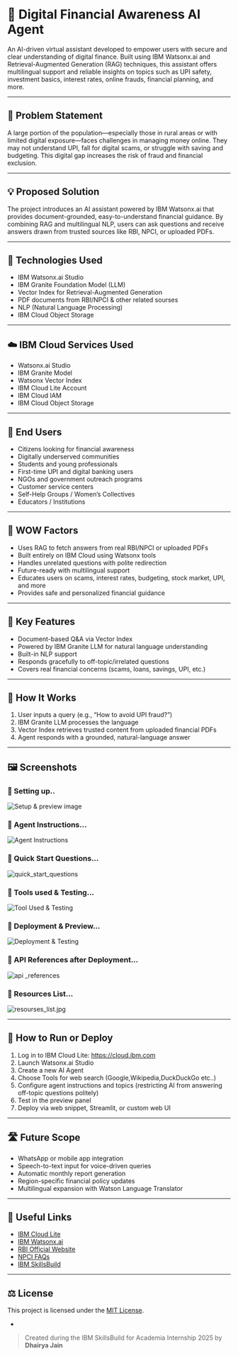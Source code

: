 # 💬 Digital Financial Awareness AI Agent

An AI-driven virtual assistant developed to empower users with secure and clear understanding of digital finance. Built using IBM Watsonx.ai and Retrieval-Augmented Generation (RAG) techniques, this assistant offers multilingual support and reliable insights on topics such as UPI safety, investment basics, interest rates, online frauds, financial planning, and more.

---

## 🧩 Problem Statement

A large portion of the population—especially those in rural areas or with limited digital exposure—faces challenges in managing money online. They may not understand UPI, fall for digital scams, or struggle with saving and budgeting. This digital gap increases the risk of fraud and financial exclusion.

---

## 💡 Proposed Solution

The project introduces an AI assistant powered by IBM Watsonx.ai that provides document-grounded, easy-to-understand financial guidance. By combining RAG and multilingual NLP, users can ask questions and receive answers drawn from trusted sources like RBI, NPCI, or uploaded PDFs.

---

## 🧠 Technologies Used

- IBM Watsonx.ai Studio
- IBM Granite Foundation Model (LLM)
- Vector Index for Retrieval-Augmented Generation
- PDF documents from RBI/NPCI & other related sourses
- NLP (Natural Language Processing)
- IBM Cloud Object Storage

---

## ☁️ IBM Cloud Services Used

- Watsonx.ai Studio
- IBM Granite Model
- Watsonx Vector Index
- IBM Cloud Lite Account
- IBM Cloud IAM
- IBM Cloud Object Storage

---

## 👥 End Users

- Citizens looking for financial awareness
- Digitally underserved communities  
- Students and young professionals  
- First-time UPI and digital banking users  
- NGOs and government outreach programs  
- Customer service centers
- Self-Help Groups / Women’s Collectives
- Educators / Institutions

---

## 🌟 WOW Factors

- Uses RAG to fetch answers from real RBI/NPCI or uploaded PDFs  
- Built entirely on IBM Cloud using Watsonx tools  
- Handles unrelated questions with polite redirection  
- Future-ready with multilingual support  
- Educates users on scams, interest rates, budgeting, stock market, UPI, and more  
- Provides safe and personalized financial guidance

---

## 🧪 Key Features

- Document-based Q&A via Vector Index  
- Powered by IBM Granite LLM for natural language understanding  
- Built-in NLP support  
- Responds gracefully to off-topic/irrelated questions  
- Covers real financial concerns (scams, loans, savings, UPI, etc.)

---

## 🚀 How It Works

1. User inputs a query (e.g., “How to avoid UPI fraud?”)
2. IBM Granite LLM processes the language
3. Vector Index retrieves trusted content from uploaded financial PDFs
4. Agent responds with a grounded, natural-language answer

---

## 🖼️ Screenshots
### 🔹 Setting up..
![Setup & preview image](setup.png)
### 🔹 Agent Instructions...
![Agent Instructions](agent_instructions.png)
### 🔹 Quick Start Questions...
![quick_start_questions](quick_start_questions.png)
### 🔹 Tools used & Testing...
![Tool Used & Testing](tool_testing.png)
### 🔹 Deployment & Preview...
![Deployment & Testing](deployed.png)
### 🔹 API References after Deployment...
![api _references](links.png)
### 🔹 Resources List...
![resourses_list.jpg](resourses_list.png)

---

## 📌 How to Run or Deploy

1. Log in to IBM Cloud Lite: https://cloud.ibm.com
2. Launch Watsonx.ai Studio
3. Create a new AI Agent
4. Choose Tools for web search (Google,Wikipedia,DuckDuckGo etc..)
5. Configure agent instructions and topics (restricting AI from answering off-topic questions politely)
6. Test in the preview panel
7. Deploy via web snippet, Streamlit, or custom web UI

---

## 🛣️ Future Scope

- WhatsApp or mobile app integration  
- Speech-to-text input for voice-driven queries  
- Automatic monthly report generation  
- Region-specific financial policy updates  
- Multilingual expansion with Watson Language Translator

---

## 🔗 Useful Links

- [IBM Cloud Lite](https://cloud.ibm.com/registration)
- [IBM Watsonx.ai](https://www.ibm.com/products/watsonx-ai)
- [RBI Official Website](https://www.rbi.org.in)
- [NPCI FAQs](https://www.npci.org.in/what-we-do/upi/faqs)
- [IBM SkillsBuild](https://skillsbuild.org)

---

## ⚖️ License

This project is licensed under the [MIT License](LICENSE).

-

> Created during the IBM SkillsBuild for Academia Internship 2025 by **Dhairya Jain**
